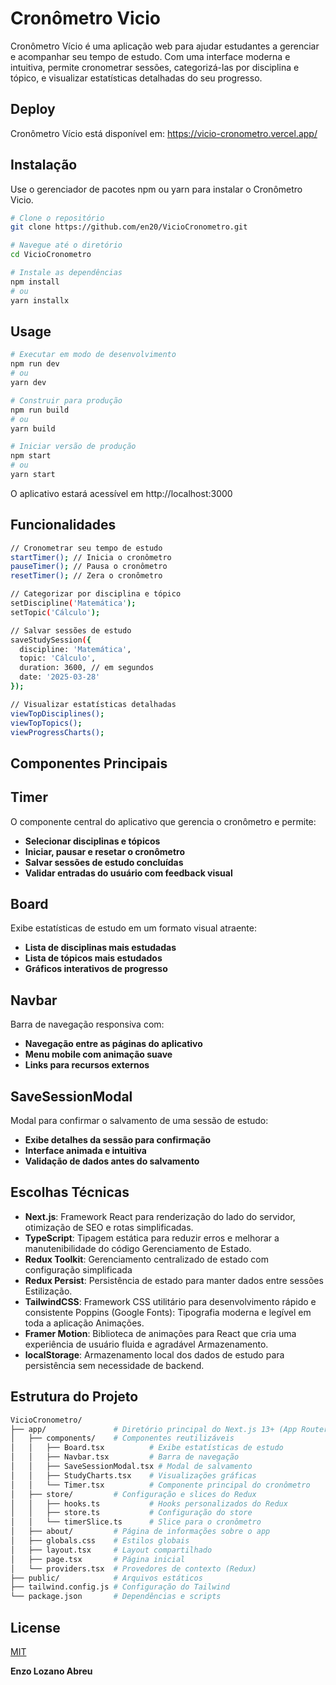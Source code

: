# Cronômetro Vicio


Cronômetro Vício é uma aplicação web para ajudar estudantes a gerenciar e acompanhar seu tempo de estudo. Com uma interface moderna e intuitiva, permite cronometrar sessões, categorizá-las por disciplina e tópico, e visualizar estatísticas detalhadas do seu progresso.

## Deploy
Cronômetro Vício está disponível em: https://vicio-cronometro.vercel.app/


## Instalação


Use o gerenciador de pacotes npm ou yarn para instalar o Cronômetro Vicio.

```bash
# Clone o repositório
git clone https://github.com/en20/VicioCronometro.git

# Navegue até o diretório
cd VicioCronometro

# Instale as dependências
npm install
# ou
yarn installx
```

## Usage

```bash
# Executar em modo de desenvolvimento
npm run dev
# ou
yarn dev

# Construir para produção
npm run build
# ou
yarn build

# Iniciar versão de produção
npm start
# ou
yarn start
```
O aplicativo estará acessível em http://localhost:3000

## Funcionalidades

```bash
// Cronometrar seu tempo de estudo
startTimer(); // Inicia o cronômetro
pauseTimer(); // Pausa o cronômetro
resetTimer(); // Zera o cronômetro

// Categorizar por disciplina e tópico
setDiscipline('Matemática');
setTopic('Cálculo');

// Salvar sessões de estudo
saveStudySession({
  discipline: 'Matemática',
  topic: 'Cálculo',
  duration: 3600, // em segundos
  date: '2025-03-28'
});

// Visualizar estatísticas detalhadas
viewTopDisciplines();
viewTopTopics();
viewProgressCharts();
```
## Componentes Principais
## Timer
O componente central do aplicativo que gerencia o cronômetro e permite:
- **Selecionar disciplinas e tópicos**
- **Iniciar, pausar e resetar o cronômetro**
- **Salvar sessões de estudo concluídas**
- **Validar entradas do usuário com feedback visual**
## Board
Exibe estatísticas de estudo em um formato visual atraente:
- **Lista de disciplinas mais estudadas**
- **Lista de tópicos mais estudados**
- **Gráficos interativos de progresso**
## Navbar
Barra de navegação responsiva com:
- **Navegação entre as páginas do aplicativo**
- **Menu mobile com animação suave**
- **Links para recursos externos**
## SaveSessionModal
Modal para confirmar o salvamento de uma sessão de estudo:
- **Exibe detalhes da sessão para confirmação**
- **Interface animada e intuitiva**
- **Validação de dados antes do salvamento**
## Escolhas Técnicas

- **Next.js**: Framework React para renderização do lado do servidor, otimização de SEO e rotas simplificadas.
- **TypeScript**: Tipagem estática para reduzir erros e melhorar a manutenibilidade do código
Gerenciamento de Estado.
- **Redux Toolkit**: Gerenciamento centralizado de estado com configuração simplificada
- **Redux Persist**: Persistência de estado para manter dados entre sessões
Estilização.
- **TailwindCSS**: Framework CSS utilitário para desenvolvimento rápido e consistente
Poppins (Google Fonts): Tipografia moderna e legível em toda a aplicação
Animações.
- **Framer Motion**: Biblioteca de animações para React que cria uma experiência de usuário fluida e agradável
Armazenamento.
- **localStorage**: Armazenamento local dos dados de estudo para persistência sem necessidade de backend.
## Estrutura do Projeto
```bash
VicioCronometro/
├── app/               # Diretório principal do Next.js 13+ (App Router)
│   ├── components/    # Componentes reutilizáveis
│   │   ├── Board.tsx          # Exibe estatísticas de estudo
│   │   ├── Navbar.tsx         # Barra de navegação
│   │   ├── SaveSessionModal.tsx # Modal de salvamento
│   │   ├── StudyCharts.tsx    # Visualizações gráficas
│   │   └── Timer.tsx          # Componente principal do cronômetro
│   ├── store/         # Configuração e slices do Redux
│   │   ├── hooks.ts           # Hooks personalizados do Redux
│   │   ├── store.ts           # Configuração do store
│   │   └── timerSlice.ts      # Slice para o cronômetro
│   ├── about/         # Página de informações sobre o app
│   ├── globals.css    # Estilos globais
│   ├── layout.tsx     # Layout compartilhado
│   ├── page.tsx       # Página inicial
│   └── providers.tsx  # Provedores de contexto (Redux)
├── public/            # Arquivos estáticos
├── tailwind.config.js # Configuração do Tailwind
└── package.json       # Dependências e scripts
```


## License

[MIT](https://choosealicense.com/licenses/mit/)

**Enzo Lozano Abreu**
